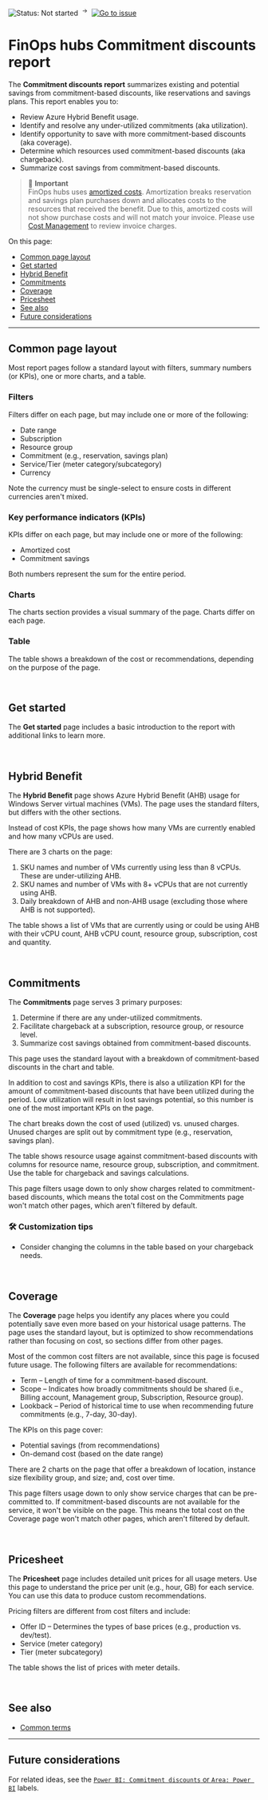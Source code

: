 ![Status: Not started](https://img.shields.io/badge/status-not%20started-red) &nbsp;<sup>→</sup>&nbsp;
[![Go to issue](https://img.shields.io/github/issues/detail/state/microsoft/cloud-hubs/1)](https://github.com/microsoft/cloud-hubs/issues/1)

# FinOps hubs Commitment discounts report

The **Commitment discounts report** summarizes existing and potential savings from commitment-based discounts, like reservations and savings plans. This report enables you to:

- Review Azure Hybrid Benefit usage.
- Identify and resolve any under-utilized commitments (aka utilization).
- Identify opportunity to save with more commitment-based discounts (aka coverage).
- Determine which resources used commitment-based discounts (aka chargeback).
- Summarize cost savings from commitment-based discounts.

> 🚩 **Important**<br>FinOps hubs uses [amortized costs](https://learn.microsoft.com/azure/cost-management-billing/reservations/reservation-amortization). Amortization breaks reservation and savings plan purchases down and allocates costs to the resources that received the benefit. Due to this, amortized costs will not show purchase costs and will not match your invoice. Please use [Cost Management](https://aka.ms/costmgmt) to review invoice charges.

On this page:

- [Common page layout](#common-page-layout)
- [Get started](#get-started)
- [Hybrid Benefit](#hybrid-benefit)
- [Commitments](#commitments)
- [Coverage](#coverage)
- [Pricesheet](#pricesheet)
- [See also](#see-also)
- [Future considerations](#future-considerations)

---

## Common page layout

Most report pages follow a standard layout with filters, summary numbers (or KPIs), one or more charts, and a table.

### Filters

Filters differ on each page, but may include one or more of the following:

- Date range
- Subscription
- Resource group
- Commitment (e.g., reservation, savings plan)
- Service/Tier (meter category/subcategory)
- Currency

Note the currency must be single-select to ensure costs in different currencies aren't mixed.

### Key performance indicators (KPIs)

KPIs differ on each page, but may include one or more of the following:

- Amortized cost
- Commitment savings

Both numbers represent the sum for the entire period.

### Charts

The charts section provides a visual summary of the page. Charts differ on each page.

### Table

The table shows a breakdown of the cost or recommendations, depending on the purpose of the page.

<br>

## Get started

The **Get started** page includes a basic introduction to the report with additional links to learn more.

<br>

## Hybrid Benefit

<!-- NOTE: This page is duplicated in the cost-summary.md. Please keep both updated at the same time. -->

The **Hybrid Benefit** page shows Azure Hybrid Benefit (AHB) usage for Windows Server virtual machines (VMs). The page uses the standard filters, but differs with the other sections.

Instead of cost KPIs, the page shows how many VMs are currently enabled and how many vCPUs are used.

There are 3 charts on the page:

1. SKU names and number of VMs currently using less than 8 vCPUs. These are under-utilizing AHB.
2. SKU names and number of VMs with 8+ vCPUs that are not currently using AHB.
3. Daily breakdown of AHB and non-AHB usage (excluding those where AHB is not supported).

The table shows a list of VMs that are currently using or could be using AHB with their vCPU count, AHB vCPU count, resource group, subscription, cost and quantity.

<br>

## Commitments

<!-- NOTE: This page is duplicated in the cost-summary.md. Please keep both updated at the same time. -->

The **Commitments** page serves 3 primary purposes:

1. Determine if there are any under-utilized commitments.
2. Facilitate chargeback at a subscription, resource group, or resource level.
3. Summarize cost savings obtained from commitment-based discounts.

This page uses the standard layout with a breakdown of commitment-based discounts in the chart and table.

In addition to cost and savings KPIs, there is also a utilization KPI for the amount of commitment-based discounts that have been utilized during the period. Low utilization will result in lost savings potential, so this number is one of the most important KPIs on the page.

The chart breaks down the cost of used (utilized) vs. unused charges. Unused charges are split out by commitment type (e.g., reservation, savings plan).

The table shows resource usage against commitment-based discounts with columns for resource name, resource group, subscription, and commitment. Use the table for chargeback and savings calculations.

This page filters usage down to only show charges related to commitment-based discounts, which means the total cost on the Commitments page won't match other pages, which aren't filtered by default.

### 🛠️ Customization tips

- Consider changing the columns in the table based on your chargeback needs.

<br>

## Coverage

The **Coverage** page helps you identify any places where you could potentially save even more based on your historical usage patterns. The page uses the standard layout, but is optimized to show recommendations rather than focusing on cost, so sections differ from other pages.

Most of the common cost filters are not available, since this page is focused future usage. The following filters are available for recommendations:

- Term – Length of time for a commitment-based discount.
- Scope – Indicates how broadly commitments should be shared (i.e., Billing account, Management group, Subscription, Resource group).
- Lookback – Period of historical time to use when recommending future commitments (e.g., 7-day, 30-day).

The KPIs on this page cover:

- Potential savings (from recommendations)
- On-demand cost (based on the date range)

There are 2 charts on the page that offer a breakdown of location, instance size flexibility group, and size; and, cost over time.

This page filters usage down to only show service charges that can be pre-committed to. If commitment-based discounts are not available for the service, it won't be visible on the page. This means the total cost on the Coverage page won't match other pages, which aren't filtered by default.

<br>

## Pricesheet

The **Pricesheet** page includes detailed unit prices for all usage meters. Use this page to understand the price per unit (e.g., hour, GB) for each service. You can use this data to produce custom recommendations.

Pricing filters are different from cost filters and include:

- Offer ID – Determines the types of base prices (e.g., production vs. dev/test).
- Service (meter category)
- Tier (meter subcategory)

The table shows the list of prices with meter details.

<br>

## See also

- [Common terms](./terms.md)

---

## Future considerations

For related ideas, see the [`Power BI: Commitment discounts` or `Area: Power BI`](https://github.com/microsoft/cloud-hubs/issues?q=is%3Aissue+is%3Aopen+label%3A%22Power+BI%3A+Commitment+discounts%22%2C%22Area%3A+Power+BI%22) labels.
